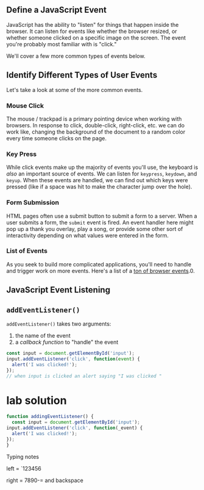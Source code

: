 ## Define a JavaScript Event

JavaScript has the ability to "listen" for things that happen inside the browser. It can listen for events like whether the browser resized, or whether someone clicked on a specific image on the screen. The event you're probably most familiar with is "click."

We'll cover a few more common types of events below.

## Identify Different Types of User Events

Let's take a look at some of the more common events.

### Mouse Click

The mouse / trackpad is a primary pointing device when working with browsers. In response to click, double-click, right-click, etc. we can do work like, changing the background of the document to a random color every time someone clicks on the page.

### Key Press

While click events make up the majority of events you'll use, the keyboard is *also* an important source of events. We can listen for `keypress`, `keydown`, and `keyup`. When these events are handled, we can find out which keys were pressed (like if a space was hit to make the character jump over the hole).

### Form Submission

HTML pages often use a submit button to submit a form to a server. When a user submits a form, the `submit` event is fired. An event handler here might pop up a thank you overlay, play a song, or provide some other sort of interactivity depending on what values were entered in the form.

### List of Events

As you seek to build more complicated applications, you'll need to handle and trigger work on more events. Here's a list of a [ton of browser events](http://help.dottoro.com/larrqqck.php).0.

## **JavaScript Event Listening**

## `addEventListener()`

`addEventListener()` takes two arguments:

1. the name of the event
2. a *callback function* to "handle" the event

```javascript
const input = document.getElementById('input');
input.addEventListener('click', function(event) {
  alert('I was clicked!');
});
// when input is clicked an alert saying "I was clicked "
```

# lab solution

```javascript
function addingEventListener() {
  const input = document.getElementById('input');
input.addEventListener('click', function(_event) {
  alert('I was clicked!');
});
}
```

Typing notes

left = `123456

right = 7890-= and backspace
